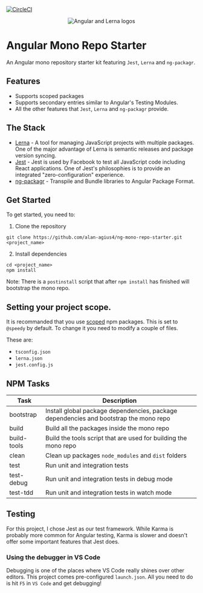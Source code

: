 [![CircleCI](https://circleci.com/gh/alan-agius4/ng-mono-repo/tree/master.svg?style=svg)](https://circleci.com/gh/alan-agius4/ng-mono-repo/tree/master)

<p align="center">
	<img alt="Angular and Lerna logos" src="https://s18.postimg.org/sle6bfuvt/ng-mono-repo.png">
</p>

# Angular Mono Repo Starter
An Angular mono repository starter kit featuring `Jest`, `Lerna` and `ng-packagr`. 

## Features
- Supports scoped packages
- Supports secondary entries similar to Angular's Testing Modules.
- All the other features that `Jest`, `Lerna` and `ng-packagr` provide.

## The Stack
 - [Lerna](https://lernajs.io) - A tool for managing JavaScript projects with multiple packages. One of the major advantage of Lerna is semantic releases and package version syncing.
 - [Jest](https://facebook.github.io/jest) - Jest is used by Facebook to test all JavaScript code including React applications. One of Jest's philosophies is to provide an integrated "zero-configuration" experience.
 - [ng-packagr](https://github.com/dherges/ng-packagr) - Transpile and Bundle libraries to Angular Package Format.

## Get Started
To get started, you need to:

1) Clone the repository
```shell
git clone https://github.com/alan-agius4/ng-mono-repo-starter.git <project_name>
```

2) Install dependencies
```
cd <project_name>
npm install
```

Note: There is a `postinstall` script that after `npm install` has finished will bootstrap the mono repo.

## Setting your project scope.
It is recommanded that you use [scoped](https://docs.npmjs.com/misc/scope) npm packages. This is set to `@speedy` by default. To change it you need to modify a couple of files.

These are:
- `tsconfig.json`
- `lerna.json`
- `jest.config.js`

## NPM Tasks

| Task       | Description                                                                           |
|------------|---------------------------------------------------------------------------------------|
| bootstrap  | Install global package dependencies, package dependencies and bootstrap the mono repo |
| build      | Build all the packages inside the mono repo                                           |
| build-tools| Build the tools script that are used for building the mono repo                       |
| clean      | Clean up packages `node_modules` and `dist` folders                                   |
| test       | Run unit and integration tests                                                        |
| test-debug | Run unit and integration tests in debug mode                                          |
| test-tdd   | Run unit and integration tests in watch mode                                          |

## Testing
For this project, I chose Jest as our test framework. While Karma is probably more common for Angular testing, Karma is slower and doesn't offer some important features that Jest does.

### Using the debugger in VS Code
Debugging is one of the places where VS Code really shines over other editors. This project comes pre-configured `launch.json`. All you need to do is hit `F5` in `VS Code` and get debugging!
